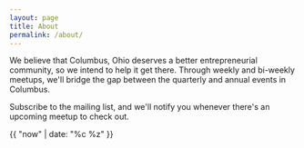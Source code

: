 ```yaml
---
layout: page
title: About
permalink: /about/
---
```


We believe that Columbus, Ohio deserves a better entrepreneurial community, so we intend to help it get there.  Through weekly and bi-weekly meetups, we'll bridge the gap between the quarterly and annual events in Columbus.

Subscribe to the mailing list, and we'll notify you whenever there's an upcoming meetup to check out.

{{ "now" | date: "%c %z" }}
